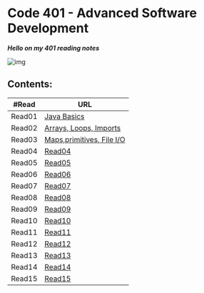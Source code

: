 # Code 401 - Advanced Software Development 

***Hello on my 401 reading notes***

![img](https://cdn1.iconfinder.com/data/icons/popicon-education/256/10-512.png)

## **Contents:**

| #Read     | URL |
| ----------- | ----------- |
| Read01    | [Java Basics](https://heba1998.github.io/Reading-Note-/code401/Read01)     |
|Read02   |       [Arrays, Loops, Imports](https://heba1998.github.io/Reading-Note-/code401/Read02) |
|Read03   |       [Maps,primitives, File I/O](https://heba1998.github.io/Reading-Note-/code401/Read03) |
|Read04   |       [Read04](https://heba1998.github.io/Reading-Note-) |
|Read05   |       [Read05](https://heba1998.github.io/Reading-Note-) |
|Read06   |       [Read06](https://heba1998.github.io/Reading-Note-) |
|Read07   |       [Read07](https://heba1998.github.io/Reading-Note-) |
|Read08   |       [Read08](https://heba1998.github.io/Reading-Note-) |
|Read09   |       [Read09](https://heba1998.github.io/Reading-Note-) |
|Read10   |       [Read10](https://heba1998.github.io/Reading-Note-) |
|Read11   |       [Read11](https://heba1998.github.io/Reading-Note-) |
|Read12   |       [Read12](https://heba1998.github.io/Reading-Note-/code401) |
|Read13   |       [Read13](https://heba1998.github.io/Reading-Note-/code401) |
|Read14  |       [Read14](https://heba1998.github.io/Reading-Note-/code401)|
|Read15  |       [Read15](https://heba1998.github.io/Reading-Note-/code401)|
